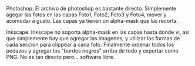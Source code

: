 Photoshop:
El archivo de photoshop es bastante directo. Simplemente agegar las fotos en 
las capas Foto1, Foto2, Foto3 y Foto4, mover y acomodar a gusto. Las capas ya 
tienen un alpha-mask que las recorta.

Inkscape:
Inkscape no soporta alpha-mask en las capas hasta donde vi, asi que 
simplemente hay que agregar las imagenes, y utilizar las formas de cada 
seccion para clippear a cada foto. Finalmente ordenar todos los pedazos 
y agregar los "bordes negros" arriba de todo y exportar como PNG. 
No es tan directo pero... software libre.

